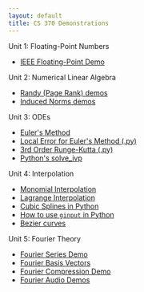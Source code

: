 ```yaml
---
layout: default
title: CS 370 Demonstrations
---
```


Unit 1: Floating-Point Numbers
- [IEEE Floating-Point Demo](https://jorchard.github.io/floating-point/IEEE_FP_standard.html)

Unit 2: Numerical Linear Algebra
- [Randy (Page Rank) demos](https://jorchard.github.io/linalg/Randy_demos.html)
- [Induced Norms demos](https://jorchard.github.io/linalg/induced_norms.html)

Unit 3: ODEs
- [Euler's Method](https://jorchard.github.io/odes/Euler_demo.html)
- [Local Error for Euler's Method (.py)](https://jorchard.github.io/odes/Euler_error_demo.py)
- [3rd Order Runge-Kutta (.py)](https://jorchard.github.io/odes/rk3.py)
- [Python's solve_ivp](https://jorchard.github.io/odes/ode_suite_demos.html)

Unit 4: Interpolation
- [Monomial Interpolation](https://jorchard.github.io/interp/Monomial_Interpolation.html)
- [Lagrange Interpolation](https://jorchard.github.io/interp/Lagrange.html)
- [Cubic Splines in Python](https://jorchard.github.io/interp/simple_spline.html)
- [How to use `ginput` in Python](https://jorchard.github.io/interp/ginput_demo.html)
- [Bezier curves](https://jorchard.github.io/interp/Bezier.html)

Unit 5: Fourier Theory
- [Fourier Series Demo](https://jorchard.github.io/Fourier/Fourier_series_demo.html)
- [Fourier Basis Vectors](https://jorchard.github.io/Fourier/basis_vectors.html)
- [Fourier Compression Demo](https://jorchard.github.io/Fourier/Compression_Demo.html)
- [Fourier Audio Demos](https://jorchard.github.io/Fourier/Fourier_audio_demos.html.html)

